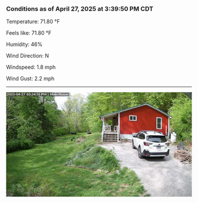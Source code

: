 ### Conditions as of April 27, 2025 at 3:39:50 PM CDT 

Temperature: 71.80 &deg;F

Feels like: 71.80 &deg;F

Humidity: 46%

Wind Direction: N

Windspeed: 1.8 mph

Wind Gust: 2.2 mph

---

<img src="./images/latest.jpeg"/>

